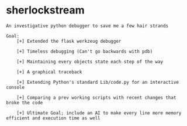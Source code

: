 # sherlockstream
    An investigative python debugger to save me a few hair strands

    Goal:
        [+] Extended the flask werkzeug debugger

        [+] Timeless debugging (Can't go backwards with pdb)
        
        [+] Maintaining every objects state each step of the way
        
        [+] A graphical traceback
        
        [+] Extending Python's standard Lib/code.py for an interactive console
        
        [+] Comparing a prev working scripts with recent changes that broke the code
        
        [+] Ultimate Goal; include an AI to make every line more memory efficient and execution time as well